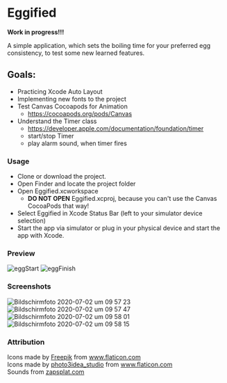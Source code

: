 # Eggified 
**Work in progress!!!**

A simple application, which sets the boiling time for your preferred egg consistency, to test some new learned features.

## Goals:
- Practicing Xcode Auto Layout
- Implementing new fonts to the project
- Test Canvas Cocoapods for Animation 
  - https://cocoapods.org/pods/Canvas
- Understand the Timer class 
  - https://developer.apple.com/documentation/foundation/timer
  - start/stop Timer
  - play alarm sound, when timer fires
  
### Usage
- Clone or download the project.
- Open Finder and locate the project folder
- Open Eggified.xcworkspace 
  - **DO NOT OPEN** Eggified.xcproj, because you can't use the Canvas CocoaPods that way!
- Select Eggified in Xcode Status Bar (left to your simulator device selection)
- Start the app via simulator or plug in your physical device and start the app with Xcode.
  
### Preview
![eggStart](https://user-images.githubusercontent.com/61088379/86483538-8edd6d00-bd54-11ea-840f-ea337cd5116d.gif)
![eggFinish](https://user-images.githubusercontent.com/61088379/86483536-8dac4000-bd54-11ea-8a6b-eacec18b419f.gif)

### Screenshots

![Bildschirmfoto 2020-07-02 um 09 57 23](https://user-images.githubusercontent.com/61088379/86332870-64ec5380-bc4b-11ea-8b4f-ad3733f5f123.png)
![Bildschirmfoto 2020-07-02 um 09 57 47](https://user-images.githubusercontent.com/61088379/86332873-6584ea00-bc4b-11ea-97bc-cfd89eb47e84.png)
![Bildschirmfoto 2020-07-02 um 09 58 01](https://user-images.githubusercontent.com/61088379/86332875-661d8080-bc4b-11ea-91ff-c4f6792ba9f7.png)
![Bildschirmfoto 2020-07-02 um 09 58 15](https://user-images.githubusercontent.com/61088379/86332876-661d8080-bc4b-11ea-8ee5-72f56163ad86.png)

### Attribution

<div>Icons made by <a href="https://www.flaticon.com/authors/freepik" title="Freepik">Freepik</a> from <a href="https://www.flaticon.com/" title="Flaticon">www.flaticon.com</a></div>
<div>Icons made by <a href="https://www.flaticon.com/authors/photo3idea-studio" title="photo3idea_studio">photo3idea_studio</a> from <a href="https://www.flaticon.com/" title="Flaticon">www.flaticon.com</a></div>
<div>Sounds from <a href="https://www.zapsplat.com" title="zapsplat.com">zapsplat.com</a></div>
